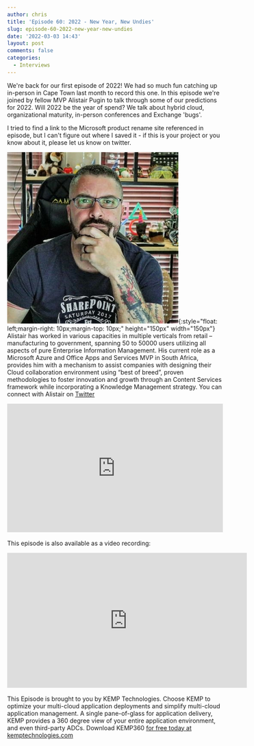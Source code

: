 ```yaml
---
author: chris
title: 'Episode 60: 2022 - New Year, New Undies'
slug: episode-60-2022-new-year-new-undies
date: '2022-03-03 14:43'
layout: post
comments: false
categories:
  - Interviews
---
```


We're back for our first episode of 2022! We had so much fun catching up in-person in Cape Town last month to record this one. In this episode we're joined by fellow MVP Alistair Pugin to talk through some of our predictions for 2022. Will 2022 be the year of spend? We talk about hybrid cloud, organizational maturity, in-person conferences and Exchange 'bugs'.

I tried to find a link to the Microsoft product rename site referenced in episode, but I can't figure out where I saved it - if this is your project or you know about it, please let us know on twitter.

![Alistair](/images/uploads/2022/03/alistair.jpeg){:style="float: left;margin-right: 10px;margin-top: 10px;" height="150px" width="150px"} Alistair has worked in various capacities in multiple verticals from retail – manufacturing to government, spanning 50 to 50000 users utilizing all aspects of pure Enterprise Information Management. His current role as a Microsoft Azure and Office Apps and Services MVP in South Africa, provides him with a mechanism to assist companies with designing their Cloud collaboration environment using “best of breed”, proven methodologies to foster innovation and growth through an Content Services framework while incorporating a Knowledge Management strategy. You can connect with Alistair on [Twitter](https://twitter.com/AlistairPugin)

<p><iframe width="100%" height="300" scrolling="no" frameborder="no" allow="autoplay" src="https://w.soundcloud.com/player/?url=https%3A//api.soundcloud.com/tracks/1225480327&color=%23ff5500&auto_play=false&hide_related=false&show_comments=true&show_user=true&show_reposts=false&show_teaser=true&visual=true"></iframe></p>

This episode is also available as a video recording:

<p><iframe width="560" height="315" src="https://www.youtube.com/embed/BtAnqCsHRPg" title="YouTube video player" frameborder="0" allow="accelerometer; autoplay; clipboard-write; encrypted-media; gyroscope; picture-in-picture" allowfullscreen></iframe></p>

This Episode is brought to you by KEMP Technologies. Choose KEMP to optimize your multi-cloud application deployments and simplify multi-cloud application management. A single pane-of-glass for application delivery, KEMP provides a 360 degree view of your entire application environment, and even third-party ADCs. Download KEMP360 [for free today at kemptechnologies.com](https://kempte.ch/2MYXjew)
